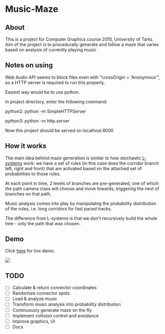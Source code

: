# Music-Maze

## About

This is a project for Computer Graphics course 2015, University of Tartu.
Aim of the project is to procedurally generate and follow a maze that varies based on analysis of currently playing music

## Notes on using

Web Audio API seems to block files even with "crossOrigin = 'Anonymous'",
so a HTTP server is required to run this properly.

Easiest way would be to use python.

In project directory, enter the following command:

python2: python -m SimpleHTTPServer

python3: python -m http.server

Now this project should be served on localhost:8000

## How it works

The main idea behind maze generation is similar to how stochastic [L-systems](https://en.wikipedia.org/wiki/L-system) work:
we have a set of rules (in this case does the corridor branch left, right and front) that are activated based on the
attached set of probabilities to those rules.

At each point in time, 2 levels of branches are pre-generated, one of which the path camera class will choose and
move towards, triggering the next of branches on that path.

Music analysis comes into play by manipulatng the probability distribution of the rules, i.e. long corridors for fast paced tracks.

The difference from L-systems is that we don't recursively build the whole tree - only the path that was chosen.

## Demo

Click [here](http://marekpagel.github.io/Music-Maze/) for live demo.

![](http://fat.gfycat.com/CriminalShinyBaiji.gif)

## TODO

* [ ] Calculate & return connector coordinates
* [ ] Randomize connector spots
* [ ] Load & analyze music
* [ ] Transform music analysis into probability distribution
* [ ] Continuously generate maze on the fly
* [ ] Implement collision control and avoidance
* [ ] Improve graphics, UI
* [ ] Docs
